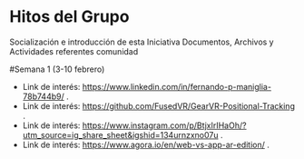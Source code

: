 # Hitos del Grupo
Socialización e introducción de esta Iniciativa Documentos, Archivos y Actividades referentes comunidad

#Semana 1 (3-10 febrero)
- Link de interés: https://www.linkedin.com/in/fernando-p-maniglia-78b744b9/ .
- Link de interés: https://github.com/FusedVR/GearVR-Positional-Tracking .
- Link de interés: https://www.instagram.com/p/BtjxIrIHaOh/?utm_source=ig_share_sheet&igshid=134urnzxno07u .
- Link de interés: https://www.agora.io/en/web-vs-app-ar-edition/ .
